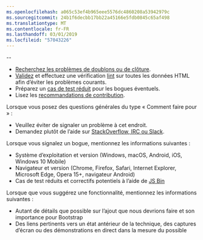 ```yaml
---
ms.openlocfilehash: a065c53ef4b965eee5576dc4860208a53942979c
ms.sourcegitcommit: 24b1f6decbb17bb22a45166e5fdb0845c65af498
ms.translationtype: MT
ms.contentlocale: fr-FR
ms.lasthandoff: 03/01/2019
ms.locfileid: "57043226"
---
```

--

- [Recherchez les problèmes de doublons ou de clôture](https://github.com/twbs/bootstrap/issues?utf8=%E2%9C%93&q=is%3Aissue).
- [Validez](http://validator.w3.org/nu/) et effectuez une vérification [lint](https://github.com/twbs/bootlint#in-the-browser) sur toutes les données HTML afin d’éviter les problèmes courants.
- Préparez un [cas de test réduit](https://css-tricks.com/reduced-test-cases/) pour les bogues éventuels.
- Lisez les [recommandations de contribution](https://github.com/twbs/bootstrap/blob/master/CONTRIBUTING.md).

Lorsque vous posez des questions générales du type « Comment faire pour » :

- Veuillez éviter de signaler un problème à cet endroit.
- Demandez plutôt de l’aide sur [StackOverflow, IRC ou Slack](https://github.com/twbs/bootstrap/blob/master/README.md#community).

Lorsque vous signalez un bogue, mentionnez les informations suivantes :

- Système d’exploitation et version (Windows, macOS, Android, iOS, Windows 10 Mobile)
- Navigateur et version (Chrome, Firefox, Safari, Internet Explorer, Microsoft Edge, Opera 15+, navigateur Android)
- Cas de test réduits et correctifs potentiels à l’aide de [JS Bin](https://jsbin.com)

Lorsque que vous suggérez une fonctionnalité, mentionnez les informations suivantes :

- Autant de détails que possible sur l’ajout que nous devrions faire et son importance pour Bootstrap
- Des liens pertinents vers un état antérieur de la technique, des captures d’écran ou des démonstrations en direct dans la mesure du possible
